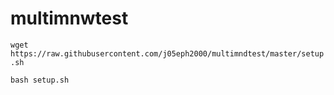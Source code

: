 # multimnwtest
`wget https://raw.githubusercontent.com/j05eph2000/multimndtest/master/setup.sh`

`bash setup.sh
`
